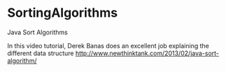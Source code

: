 # SortingAlgorithms
Java Sort Algorithms

In this video tutorial, Derek Banas does an excellent job explaining the different data structure
http://www.newthinktank.com/2013/02/java-sort-algorithm/

